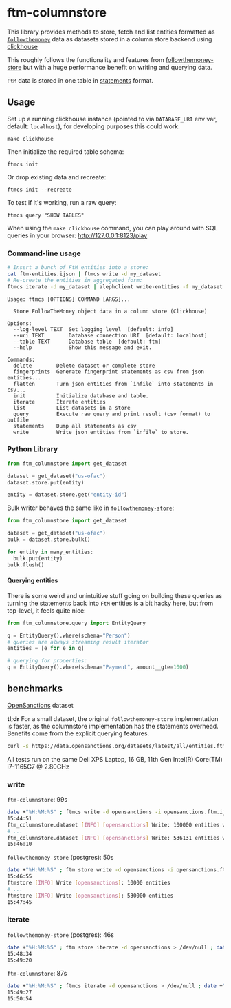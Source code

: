 # ftm-columnstore

This library provides methods to store, fetch and list entities formatted as
[`followthemoney`](https://github.com/alephdata/followthemoney) data as
datasets stored in a column store backend using
[clickhouse](https://clickhouse.com/)

This roughly follows the functionality and features from
[followthemoney-store](https://github.com/alephdata/followthemoney-store) but
with a huge performance benefit on writing and querying data.

`FtM` data is stored in one table in [statements](#statements) format.

## Usage

Set up a running clickhouse instance (pointed to via `DATABASE_URI` env var,
default: `localhost`), for developing purposes this could work:

    make clickhouse

Then initialize the required table schema:

    ftmcs init

Or drop existing data and recreate:

    ftmcs init --recreate

To test if it's working, run a raw query:

    ftmcs query "SHOW TABLES"

When using the `make clickhouse` command, you can play around with SQL queries
in your browser: http://127.0.0.1:8123/play

### Command-line usage

```bash
# Insert a bunch of FtM entities into a store:
cat ftm-entities.ijson | ftmcs write -d my_dataset
# Re-create the entities in aggregated form:
ftmcs iterate -d my_dataset | alephclient write-entities -f my_dataset
```

```
Usage: ftmcs [OPTIONS] COMMAND [ARGS]...

  Store FollowTheMoney object data in a column store (Clickhouse)

Options:
  --log-level TEXT  Set logging level  [default: info]
  --uri TEXT        Database connection URI  [default: localhost]
  --table TEXT      Database table  [default: ftm]
  --help            Show this message and exit.

Commands:
  delete        Delete dataset or complete store
  fingerprints  Generate fingerprint statements as csv from json entities...
  flatten       Turn json entities from `infile` into statements in csv...
  init          Initialize database and table.
  iterate       Iterate entities
  list          List datasets in a store
  query         Execute raw query and print result (csv format) to outfile
  statements    Dump all statements as csv
  write         Write json entities from `infile` to store.
```

### Python Library

```python
from ftm_columnstore import get_dataset

dataset = get_dataset("us-ofac")
dataset.store.put(entity)

entity = dataset.store.get("entity-id")
```

Bulk writer behaves the same like in [`followthemoney-store`](https://github.com/alephdata/followthemoney):

```python
from ftm_columnstore import get_dataset

dataset = get_dataset("us-ofac")
bulk = dataset.store.bulk()

for entity in many_entities:
  bulk.put(entity)
bulk.flush()
```

#### Querying entities

There is some weird and unintuitive stuff going on building these queries as
turning the statements back into `FtM` entities is a bit hacky here, but from
top-level, it feels quite nice:

```python
from ftm_columnstore.query import EntityQuery

q = EntityQuery().where(schema="Person")
# queries are always streaming result iterator
entities = [e for e in q]

# querying for properties:
q = EntityQuery().where(schema="Payment", amount__gte=1000)
```


## benchmarks

[OpenSanctions](https://opensanctions.org) dataset

**tl;dr** For a small dataset, the original `followthemoney-store`
implementation is faster, as the columnstore implementation has the statements
overhead. Benefits come from the explicit querying features.

```bash
curl -s https://data.opensanctions.org/datasets/latest/all/entities.ftm.json\?`date '+%s'` > opensanctions.ftm.ijson
```

All tests run on the same Dell XPS Laptop, 16 GB, 11th Gen Intel(R) Core(TM) i7-1165G7 @ 2.80GHz

### write

`ftm-columnstore`: 99s

```bash
date +"%H:%M:%S" ; ftmcs write -d opensanctions -i opensanctions.ftm.ijson ; date +"%H:%M:%S"
15:44:51
ftm_columnstore.dataset [INFO] [opensanctions] Write: 100000 entities with 532100 statements.
# ...
ftm_columnstore.dataset [INFO] [opensanctions] Write: 536131 entities with 5565069 statements.
15:46:10
```

`followthemoney-store` (postgres): 50s

```bash
date +"%H:%M:%S" ; ftm store write -d opensanctions -i opensanctions.ftm.ijson ; date +"%H:%M:%S"
15:46:55
ftmstore [INFO] Write [opensanctions]: 10000 entities
# ...
ftmstore [INFO] Write [opensanctions]: 530000 entities
15:47:45
```

### iterate

`followthemoney-store` (postgres): 46s

```bash
date +"%H:%M:%S" ; ftm store iterate -d opensanctions > /dev/null ; date +"%H:%M:%S"
15:48:34
15:49:20
```

`ftm-columnstore`: 87s

```bash
date +"%H:%M:%S" ; ftmcs iterate -d opensanctions > /dev/null ; date +"%H:%M:%S"
15:49:27
15:50:54
```
